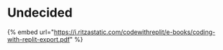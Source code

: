 # Undecided

{% embed url="https://i.ritzastatic.com/codewithreplit/e-books/coding-with-replit-export.pdf" %}



